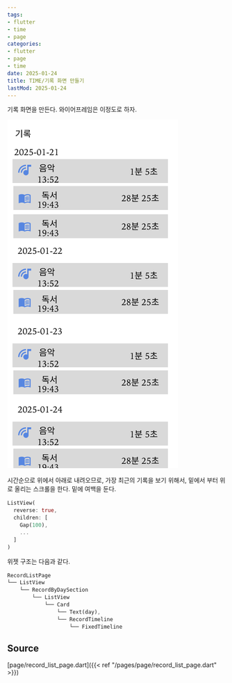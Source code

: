 ```yaml
---
tags:
- flutter
- time
- page
categories:
- flutter
- page
- time
date: 2025-01-24
title: TIME/기록 화면 만들기
lastMod: 2025-01-24
---
```



기록 화면을 만든다. 와이어프레임은 이정도로 하자.

![RecordPage.png](/assets/recordpage_1737685497865_0.png)

시간순으로 위에서 아래로 내려오므로, 가장 최근의 기록을 보기 위해서, 밑에서 부터 위로 올리는 스크롤을 한다. 밑에 여백을 둔다.

```dart
ListView(
  reverse: true,
  children: [
    Gap(100),
    ...
  ]
)  
```



위젯 구조는 다음과 같다.



```dart
RecordListPage
└── ListView
	└── RecordByDaySection
		└── ListView
			└── Card
				└── Text(day),
				└── RecordTimeline
					└── FixedTimeline
```























## Source

[page/record_list_page.dart]({{< ref "/pages/page/record_list_page.dart" >}})






